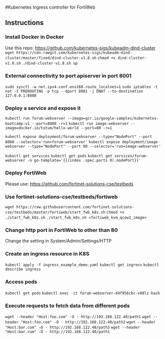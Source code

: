 #Kubernetes Ingress controller for FortiWeb

## Instructions 

### Install Docker in Docker

Use this repo: https://github.com/kubernetes-sigs/kubeadm-dind-cluster
`wget https://cdn.rawgit.com/kubernetes-sigs/kubeadm-dind-cluster/master/fixed/dind-cluster-v1.8.sh`
`chmod +x dind-cluster-v1.8.sh`
`./dind-cluster-v1.8.sh up`


### External connectivity to port apiserver in port 8001 
`sudo sysctl -w net.ipv4.conf.ens160.route_localnet=1`
`sudo iptables -t nat -I PREROUTING -p tcp --dport 8001 -j DNAT --to-destination 127.0.0.1:8080`


### Deploy a service and expose it
`kubectl run forum-webserver --image=gcr.io/google-samples/kubernetes-bootcamp:v1 --port=8080 -r=1`
`kubectl run image-webserver --image=docker.io/tutum/hello-world --port=80 -r=1`

`kubectl expose deployment/forum-webserver --type="NodePort" --port 8080 --selector='run=forum-webserver'`
`kubectl expose deployment/image-webserver --type="NodePort" --port 80 --selector='run=image-webserver'`

`kubectl get services`
`kubectl get pods`
`kubectl get services/forum-webserver -o go-template='{{(index .spec.ports 0).nodePort}}'`

### Deploy FortiWeb

Please use: https://github.com/fortinet-solutions-cse/testbeds

### Use fortinet-solutions-cse/testbeds/fortiweb
`wget https://raw.githubusercontent.com/fortinet-solutions-cse/testbeds/master/fortiweb/start_fwb_k8s.sh`
`chmod +x ./start_fwb_k8s.sh`
`./start_fwb_k8s.sh <fortiweb_kvm_qcow2_image>`

### Change http port in FortiWeb to other than 80

Change the setting in System/Admin/Settings/HTTP 

### Create an ingress resource in K8S
`kubectl apply -f ingress_example_demo.yaml`
`kubectl get ingress`
`kubectl describe ingress`

### Access pods
`kubectl get pods`
`kubectl exec -it forum-webserver-d4f956cbc-v88lz bash`

### Execute requests to fetch data from different pods

`wget --header "Host:foo.com" -O - http://192.168.122.40/path1`
`wget --header "Host:foo.com" -O - http://192.168.122.40/path2`
`wget --header "Host:bar.com" -O - http://192.168.122.40/path3`
`wget --header "Host:bar.com" -O - http://192.168.122.40/path1`
